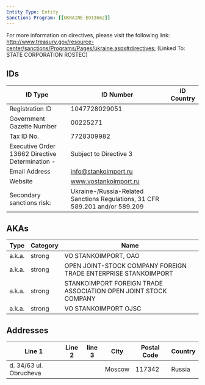 ```yaml
---
Entity Type: Entity
Sanctions Program: [[UKRAINE-EO13662]]
---
```

For more information on directives, please visit the following link: http://www.treasury.gov/resource-center/sanctions/Programs/Pages/ukraine.aspx#directives; (Linked To: STATE CORPORATION ROSTEC)

## IDs
| ID Type | ID Number | ID Country |
|---------|-----------|------------|
| Registration ID | 1047728029051 |  |
| Government Gazette Number | 00225271 |  |
| Tax ID No. | 7728309982 |  |
| Executive Order 13662 Directive Determination - | Subject to Directive 3 |  |
| Email Address | info@stankoimport.ru |  |
| Website | www.vostankoimport.ru |  |
| Secondary sanctions risk: | Ukraine-/Russia-Related Sanctions Regulations, 31 CFR 589.201 and/or 589.209 |  |


## AKAs
| Type | Category | Name      | 
|------|----------|-----------|
| a.k.a. | strong | VO STANKOIMPORT, OAO |
| a.k.a. | strong | OPEN JOINT-STOCK COMPANY FOREIGN TRADE ENTERPRISE STANKOIMPORT |
| a.k.a. | strong | STANKOIMPORT FOREIGN TRADE ASSOCIATION OPEN JOINT STOCK COMPANY |
| a.k.a. | strong | VO STANKOIMPORT OJSC |


## Addresses
| Line 1 | Line 2 | line 3 | City | Postal Code| Country | 
|--------|--------|--------|------|------------|---------|
| d. 34/63 ul. Obrucheva |  |  | Moscow | 117342 | Russia |


